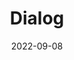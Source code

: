 ---
title: 'Dialog'
authors:
  - estellweyl
description: 'The <dialog> element is a useful element for representing any kind of dialog in HTML, find out how it works.'
date: 2022-09-08
placeholder: true
tags:
  - html
---